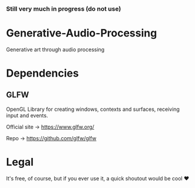### Still very much in progress (do not use)

# Generative-Audio-Processing
Generative art through audio processing

# Dependencies
## GLFW
OpenGL Library for creating windows, contexts and surfaces, receiving input and events.

Official site -> https://www.glfw.org/

Repo -> https://github.com/glfw/glfw


# Legal
It's free, of course, but if you ever use it, a quick shoutout would be cool ♥
